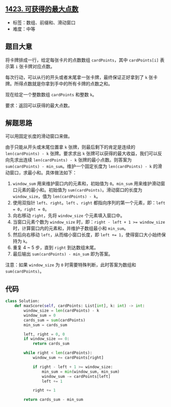## [1423. 可获得的最大点数](https://leetcode-cn.com/problems/maximum-points-you-can-obtain-from-cards/)

- 标签：数组、前缀和、滑动窗口
- 难度：中等

## 题目大意

将卡牌排成一行，给定每张卡片的点数数组 `cardPoints`，其中 `cardPoints[i]` 表示第 `i` 张卡牌对应点数。

每次行动，可以从行的开头或者末尾拿一张卡牌，最终保证正好拿到了 `k` 张卡牌。所得点数就是你拿到手中的所有卡牌的点数之和。

现在给定一个整数数组 `cardPoints` 和整数 `k`。

要求：返回可以获得的最大点数。

## 解题思路

可以用固定长度的滑动窗口来做。

由于只能从开头或末尾位置拿 `k` 张牌，则最后剩下的肯定是连续的 `len(cardPoints) - k` 张牌。要求求出 `k` 张牌可以获得的最大收益，我们可以反向先求出连续 `len(cardPoints) - k` 张牌的最小点数。则答案为 `sum(cardPoints) - min_sum`。维护一个固定长度为 `len(cardPoints) - k` 的滑动窗口，求最小和。具体做法如下：

1. `window_sum` 用来维护窗口内的元素和，初始值为 `0`。`min_sum` 用来维护滑动窗口元素的最小和。初始值为 `sum(cardPoints)`。滑动窗口的长度为 `window_size`，值为 `len(cardPoints) - k`。
2. 使用双指针 `left`、`right`。`left` 、`right` 都指向序列的第一个元素，即：`left = 0`，`right = 0`。
3. 向右移动 `right`，先将 `window_size` 个元素填入窗口中。
4. 当窗口元素个数为 `window_size` 时，即：`right - left + 1 >= window_size` 时，计算窗口内的元素和，并维护子数组最小和 `min_sum`。
5. 然后向右移动 `left`，从而缩小窗口长度，即 `left += 1`，使得窗口大小始终保持为 `k`。
6. 重复 4 ~ 5 步，直到 `right` 到达数组末尾。
6. 最后输出 `sum(cardPoints) - min_sum` 即为答案。

注意：如果 `window_size` 为 `0` 时需要特殊判断，此时答案为数组和 `sum(cardPoints)`。

## 代码

```Python
class Solution:
    def maxScore(self, cardPoints: List[int], k: int) -> int:
        window_size = len(cardPoints) - k
        window_sum = 0
        cards_sum = sum(cardPoints)
        min_sum = cards_sum

        left, right = 0, 0
        if window_size == 0:
            return cards_sum

        while right < len(cardPoints):
            window_sum += cardPoints[right]

            if right - left + 1 >= window_size:
                min_sum = min(window_sum, min_sum)
                window_sum -= cardPoints[left]
                left += 1

            right += 1

        return cards_sum - min_sum
```

